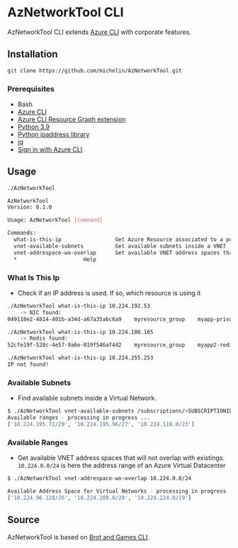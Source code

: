 # AzNetworkTool CLI

AzNetworkTool CLI extends [Azure CLI](https://docs.microsoft.com/cli/azure/install-azure-cli) with corporate features.

## Installation

```bash
git clone https://github.com/michelin/AzNetworkTool.git
```

### Prerequisites

- Bash
- [Azure CLI](https://docs.microsoft.com/cli/azure/install-azure-cli)
- [Azure CLI Resource Graph extension](https://docs.microsoft.com/en-US/azure/governance/resource-graph/first-query-azurecli#use-azure-cloud-shell)
- [Python 3.9](https://www.python.org/)
- [Python ipaddress library](https://pypi.org/project/ipaddress/)
- [jq](https://stedolan.github.io/jq/download/)
- [Sign in with Azure CLI](https://docs.microsoft.com/en-us/cli/azure/authenticate-azure-cli?view=azure-cli-latest)


## Usage

```bash
./AzNetworkTool

AzNetworkTool
Version: 0.1.0

Usage: AzNetworkTool [command]

Commands:
  what-is-this-ip                 Get Azure Resource associated to a public or private IP address.
  vnet-available-subnets          Get available subnets inside a VNET
  vnet-addrespace-wo-overlap      Get available VNET address spaces that will not overlap with existings
  *                     Help
```

### What Is This Ip
 * Check if an IP address is used. If so, which resource is using it

```bash
./AzNetworkTool what-is-this-ip 10.224.192.53
	-> NIC found:
049118e2-4814-401b-a34d-a67a35abc6a9	myresource_group	myapp-privateendpoint.nic.458ed4c9-85de-412a-bd6c-8361f1aad10c	10.224.192.53

./AzNetworkTool what-is-this-ip 10.224.100.165
	-> Redis found:
52cfe19f-528c-4e57-9a6e-019f546af4d2	myresource_group	myapp2-redis	10.224.100.165

./AzNetworkTool what-is-this-ip 10.224.255.253
IP not found!
```

### Available Subnets
 * Find available subnets inside a Virtual Network.

```bash
$ ./AzNetworkTool vnet-available-subnets /subscriptions/<SUBSCRIPTIONID>/resourceGroups/<RESOURCEGROUP>/providers/Microsoft.Network/virtualNetworks/<VIRTUALNETWORKNAME>
Available ranges - processing in progress ...
['10.224.195.72/29', '10.224.195.96/27', '10.224.118.0/23']
```



### Available Ranges
 * Get available VNET address spaces that will not overlap with existings. `10.224.0.0/24` is here the address range of an Azure Virtual Datacenter

```bash
$ ./AzNetworkTool vnet-addrespace-wo-overlap 10.224.0.0/24

Available Address Space for Virtual Networks - processing in progress ...
['10.224.96.128/26', '10.224.208.0/20', '10.224.224.0/19']
```



## Source

AzNetworkTool is based on [Brot and Games CLI](https://github.com/brotandgames/bagcli).